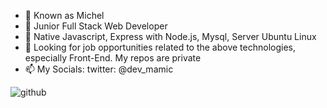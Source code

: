 - 👋 Known as Michel
- 👀 Junior Full  Stack Web Developer
- 🌱 Native Javascript, Express with Node.js, Mysql, Server Ubuntu Linux
- 💞️ Looking for job opportunities related to the above technologies, especially Front-End. My repos are private
- 📫 My Socials: twitter: @dev_mamic

![github](https://user-images.githubusercontent.com/87860180/172473990-1211a9dd-2981-4992-bf1d-91a660494349.png)
